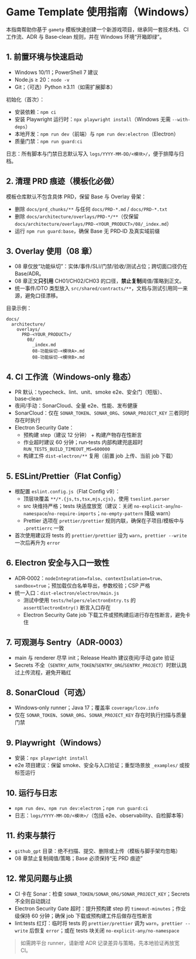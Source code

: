 ﻿# Game Template 使用指南（Windows）

本指南帮助你基于 `gametp` 模板快速创建一个新游戏项目，继承同一套技术栈、CI 工作流、ADR 与 Base‑clean 规则，并在 Windows 环境“开箱即绿”。

## 1. 前置环境与快速启动

- Windows 10/11；PowerShell 7 建议
- Node.js ≥ 20：`node -v`
- Git；（可选）Python ≥3.11（如需扩展脚本）

初始化（首次）：

- 安装依赖：`npm ci`
- 安装 Playwright 运行时：`npx playwright install`（Windows 无需 `--with-deps`）
- 本地开发：`npm run dev`（前端）与 `npm run dev:electron`（Electron）
- 质量门禁：`npm run guard:ci`

日志：所有脚本与门禁日志默认写入 `logs/YYYY-MM-DD/<模块>/`，便于排障与归档。

## 2. 清理 PRD 痕迹（模板化必做）

模板仓库默认不包含具体 PRD，保留 Base 与 Overlay 骨架：

- 删除 `docs/prd_chunks/**` 与任何 `docs/PRD-*.md` / `docs/PRD-*.txt`
- 删除 `docs/architecture/overlays/PRD-*/**`（仅保留 `docs/architecture/overlays/PRD-<YOUR_PRODUCT>/08/_index.md`）
- 运行 `npm run guard:base`，确保 Base 无 PRD‑ID 及真实域前缀

## 3. Overlay 使用（08 章）

- 08 章仅放“功能纵切”：实体/事件/SLI/门禁/验收/测试占位；跨切面口径仍在 Base/ADR。
- 08 章正文**只引用** CH01/CH02/CH03 的口径，**禁止复制**阈值/策略到正文。
- 统一事件/DTO 类型放入 `src/shared/contracts/**`，文档与测试引用同一来源，避免口径漂移。

目录示例：

```
docs/
  architecture/
    overlays/
      PRD-<YOUR_PRODUCT>/
        08/
          _index.md
          08-功能纵切-<模块A>.md
          08-功能纵切-<模块B>.md
```

## 4. CI 工作流（Windows‑only 稳态）

- PR 默认：typecheck、lint、unit、smoke e2e、安全门（短版）、base‑clean
- 夜间/手动：SonarCloud、全量 e2e、性能、发布健康
- SonarCloud：仅在 `SONAR_TOKEN`、`SONAR_ORG`、`SONAR_PROJECT_KEY` 三者同时存在时执行
- Electron Security Gate：
  - 预构建 step（建议 12 分钟） + 构建产物存在性断言
  - 作业超时建议 60 分钟；run‑tests 内部构建兜底超时 `RUN_TESTS_BUILD_TIMEOUT_MS=600000`
  - 构建工件 `dist-electron/**` 复用（前置 job 上传、当前 job 下载）

## 5. ESLint/Prettier（Flat Config）

- 根配置 `eslint.config.js`（Flat Config v9）：
  - 顶层块覆盖 `**/*.{js,ts,tsx,mjs,cjs}`，使用 `tseslint.parser`
  - src 块维持严格；tests 块适度放宽（建议：关闭 `no-explicit-any`/`no-namespace`/`no-require-imports`；`no-empty-pattern` 降级 warn）
  - Prettier 选项在 `prettier/prettier` 规则内联，确保在子项目/模板中与 `.prettierrc` 一致
- 首次使用建议将 tests 的 `prettier/prettier` 设为 `warn`，`prettier --write` 一次后再升为 `error`

## 6. Electron 安全与入口一致性

- ADR‑0002：`nodeIntegration=false`、`contextIsolation=true`、`sandbox=true`；预加载仅白名单导出，参数校验；CSP 严格
- 统一入口：`dist-electron/electron/main.js`
  - 测试中使用 `tests/helpers/electronEntry.ts` 的 `assertElectronEntry()` 断言入口存在
  - Electron Security Gate job 下载工件或预构建后进行存在性断言，避免卡住

## 7. 可观测与 Sentry（ADR‑0003）

- main 与 renderer 尽早 init；Release Health 建议夜间/手动 gate 验证
- Secrets 不全（`SENTRY_AUTH_TOKEN`/`SENTRY_ORG`/`SENTRY_PROJECT`）时默认跳过上传流程，避免开箱红

## 8. SonarCloud（可选）

- Windows‑only runner；Java 17；覆盖率 `coverage/lcov.info`
- 仅在 `SONAR_TOKEN`、`SONAR_ORG`、`SONAR_PROJECT_KEY` 存在时执行扫描与质量门禁

## 9. Playwright（Windows）

- 安装：`npx playwright install`
- e2e 项目建议：保留 smoke、安全与入口验证；重型场景放 `_examples/` 或按标签运行

## 10. 运行与日志

- `npm run dev`、`npm run dev:electron`；`npm run guard:ci`
- 日志：`logs/YYYY-MM-DD/<模块>/`（包括 e2e、observability、自检脚本等）

## 11. 约束与禁行

- `github_gpt` 目录：绝不扫描、提交、删除或上传（模板与脚手架均忽略）
- 08 章禁止复制阈值/策略；Base 必须保持“无 PRD 痕迹”

## 12. 常见问题与止损

- CI 卡在 Sonar：检查 `SONAR_TOKEN/SONAR_ORG/SONAR_PROJECT_KEY`；Secrets 不全则自动跳过
- Electron Security Gate 超时：提升预构建 step 的 `timeout-minutes`；作业级保持 60 分钟；确保 job 下载或预构建工件后做存在性断言
- lint:tests 红灯：临时将 tests 的 `prettier/prettier` 调为 `warn`，`prettier --write` 后恢复 `error`；或在 tests 块关闭 `no-explicit-any/no-namespace`

> 如需跨平台 runner，请新增 ADR 记录差异与策略，先本地验证再放宽 CI。
